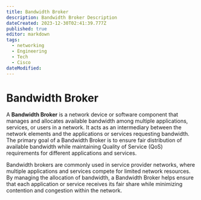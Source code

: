 ```yaml
---
title: Bandwidth Broker
description: Bandwidth Broker Description
dateCreated: 2023-12-30T02:41:39.777Z
published: true
editor: markdown
tags:
  - networking
  - Engineering
  - Tech
  - Cisco
dateModified: 
---
```

# Bandwidth Broker
A **Bandwidth Broker** is a network device or software component that manages and allocates available bandwidth among multiple applications, services, or users in a network. It acts as an intermediary between the network elements and the applications or services requesting bandwidth. The primary goal of a Bandwidth Broker is to ensure fair distribution of available bandwidth while maintaining Quality of Service (QoS) requirements for different applications and services.

Bandwidth brokers are commonly used in service provider networks, where multiple applications and services compete for limited network resources. By managing the allocation of bandwidth, a Bandwidth Broker helps ensure that each application or service receives its fair share while minimizing contention and congestion within the network.